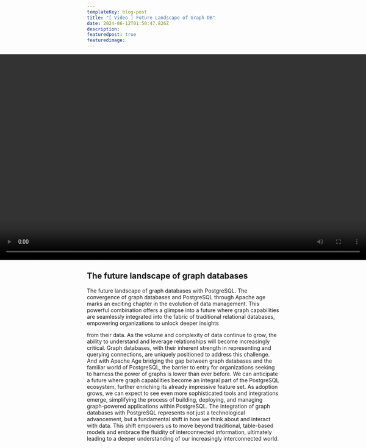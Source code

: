 ```yaml
---
templateKey: blog-post
title: "[ Video ] Future Landscape of Graph DB"
date: 2024-06-12T01:50:47.826Z
description: 
featuredpost: true
featuredimage: 
---
```

<!--StartFragment-->

<div style="display: flex; justify-content: center; align-items: center; ">
  <video width="960" height="540" controls autoplay>
    <source src="../../../static/img/Future Landscape of Graph DB.mp4" type="video/mp4">
    Your browser does not support the video tag.
  </video>
</div>

## The future landscape of graph databases

The future landscape of graph databases with PostgreSQL. The convergence of graph databases and
PostgreSQL through Apache age marks an exciting chapter in the evolution of data management. This
powerful combination offers a glimpse into a future where graph capabilities are seamlessly integrated
into the fabric of traditional relational databases, empowering organizations to unlock deeper insights

from their data. As the volume and complexity of data continue to grow, the ability to understand and
leverage relationships will become increasingly critical. Graph databases, with their inherent strength in
representing and querying connections, are uniquely positioned to address this challenge. And with
Apache Age bridging the gap between graph databases and the familiar world of PostgreSQL, the barrier
to entry for organizations seeking to harness the power of graphs is lower than ever before.
We can anticipate a future where graph capabilities become an integral part of the PostgreSQL
ecosystem, further enriching its already impressive feature set. As adoption grows, we can expect to see
even more sophisticated tools and integrations emerge, simplifying the process of building, deploying,
and managing graph-powered applications within PostgreSQL. The integration of graph databases with
PostgreSQL represents not just a technological advancement, but a fundamental shift in how we think
about and interact with data. This shift empowers us to move beyond traditional, table-based models
and embrace the fluidity of interconnected information, ultimately leading to a deeper understanding of
our increasingly interconnected world.

<!--EndFragment-->